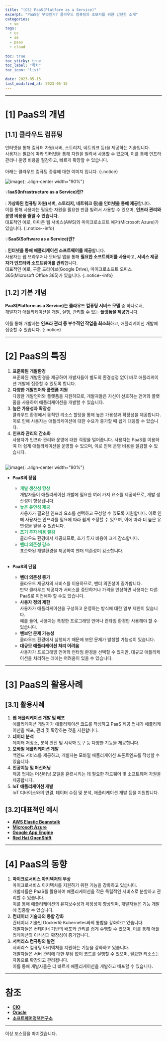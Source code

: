```yaml
---
title: "[CS] PaaS(Platform as a Service)"
excerpt: "PaaS란 무엇인가? 클라우드 컴퓨팅의 초보자를 위한 간단한 소개"
categories:
  - se
tags:
  - cs
  - se
  - paas
  - cloud
  
toc: true
toc_sticky: true
toc_label: "목차"
toc_icon: "list"

date: 2023-05-15
last_modified_at: 2023-05-15
---
```


- - - - - - - - - - - - - - - - - - - - - - - - - - - - - - - - - - - - - - - - - - - - - - - - - - - - - - - - - - - - 
# [1] PaaS의 개념

## [1.1] 클라우드 컴퓨팅

인터넷을 통해 컴퓨터 자원(서버, 스토리지, 네트워크 등)을 제공하는 기술입니다.<br>
사용자는 필요에 따라 인터넷을 통해 자원을 빌려서 사용할 수 있으며, 이를 통해 인프라 관리나 운영 비용을 절감하고, 빠르게 확장할 수 있습니다.<br><br>
아래는 클라우드 컴퓨팅 종류에 대한 이미지 입니다.
{:.notice}

![image](https://github.com/kunheelib/kunheelib.github.io/assets/131929869/fd5a792a-a32e-4fbc-810e-e1cfcc65e89c){: .align-center width="90%"}

💡**IaaS(Infrastructure as a Service)란?**<br><br>
 : **가상화된 컴퓨팅 자원(서버, 스토리지, 네트워크 등)을 인터넷을 통해 제공**합니다.<br>
    이를 통해 사용자는 필요한 자원을 필요한 만큼 빌려서 사용할 수 있으며, **인프라 관리와 운영 비용을 줄일 수 있습니다.**<br>
    대표적인 예로, 아마존 웹 서비스(AWS)와 마이크로소프트 애저(Microsoft Azure)가 있습니다.
{:.notice--info}

💡**SaaS(Software as a Service)란?**<br><br>
 : **인터넷을 통해 애플리케이션 소프트웨어를 제공**합니다.<br>
    사용자는 웹 브라우저나 모바일 앱을 통해 **필요한 소프트웨어를 사용**하고, **서비스 제공자가 인프라와 소프트웨어를 관리**합니다.<br>
    대표적인 예로, 구글 드라이브(Google Drive), 마이크로소프트 오피스 365(Microsoft Office 365)가 있습니다.
{:.notice--info}

## [1.2] 기본 개념

**PaaS(Platform as a Service)는 클라우드 컴퓨팅 서비스 모델** 중 하나로서,<br>
개발자가 애플리케이션을 개발, 실행, 관리할 수 있는 **플랫폼을 제공**합니다.<br><br>
이를 통해 개발자는 **인프라 관리 등 부수적인 작업을 최소화**하고, 애플리케이션 개발에 집중할 수 있습니다.
{:.notice}

- - - - - - - - - - - - - - - - - - - - - - - - - - - - - - - - - - - - - - - - - - - - - - - - - - - - - - - - - - - - 
# [2] PaaS의 특징

1. **표준화된 개발환경**<br>
    표준화된 개발환경을 제공하여 개발자들이 별도의 환경설정 없이 바로 애플리케이션 개발에 집중할 수 있도록 합니다.
2. **다양한 개발언어와 플랫폼 지원**<br>
    다양한 개발언어와 플랫폼을 지원하므로, 개발자들은 자신이 선호하는 언어와 플랫폼을 사용하여 애플리케이션을 개발할 수 있습니다.
3. **높은 가용성과 확장성**<br>
    클라우드 환경에서 동적인 리소스 할당을 통해 높은 가용성과 확장성을 제공합니다. 이로 인해 사용자는 애플리케이션에 대한 수요가 증가할 때 쉽게 대응할 수 있습니다.
4. **인프라 관리의 간소화**<br>
    사용자가 인프라 관리와 운영에 대한 걱정을 덜어줍니다. 사용자는 PaaS를 이용하여 더 쉽게 애플리케이션을 운영할 수 있으며, 이로 인해 운영 비용을 절감할 수 있습니다.
<br><br>

![image](https://github.com/kunheelib/kunheelib.github.io/assets/131929869/0fd899b5-f820-4332-91c1-d2a6d0bc5189){: .align-center width="90%"}

- **PaaS의 장점**
    - **<span style="color:#2cae67">개발 생산성 향상</span>**<br>
        개발자들이 애플리케이션 개발에 필요한 여러 가지 요소를 제공하므로, 개발 생산성이 향상됩니다.
    - **<span style="color:#2cae67">높은 유연성 제공</span>**<br>
        사용자가 필요한 인프라 요소를 선택하고 구성할 수 있도록 지원합니다. 이로 인해 사용자는 인프라를 필요에 따라 쉽게 조정할 수 있으며, 이에 따라 더 높은 유연성을 얻을 수 있습니다.
    - **<span style="color:#2cae67">초기 투자 비용 절감</span>**<br>
        클라우드 환경에서 제공되므로, 초기 투자 비용이 크게 감소합니다.
    - **<span style="color:#2cae67">벤더 의존성 감소</span>**<br>
        표준화된 개발환경을 제공하여 벤더 의존성이 감소합니다.
<br><br>

- **PaaS의 단점**
    - **벤더 의존성 증가**<br>
        클라우드 제공자의 서비스를 이용하므로, 벤더 의존성이 증가합니다.<br>
        만약 클라우드 제공자가 서비스를 중단하거나 가격을 인상하면 사용자는 다른 PaaS로 이전해야 할 수도 있습니다.
    - **사용자 정의 제한**<br>
        사용자가 애플리케이션을 구성하고 운영하는 방식에 대한 일부 제한이 있습니다.<br>
        예를 들어, 사용자는 특정한 프로그래밍 언어나 런타임 환경만 사용해야 할 수 있습니다.
    - **벤보안 문제 가능성**<br>
        클라우드 환경에서 실행되기 때문에 보안 문제가 발생할 가능성이 있습니다. 
    - **대규모 애플리케이션 처리 어려움**<br>
        사용자가 프로그래밍 언어와 런타임 환경을 선택할 수 있지만, 대규모 애플리케이션을 처리하는 데에는 어려움이 있을 수 있습니다. 

- - - - - - - - - - - - - - - - - - - - - - - - - - - - - - - - - - - - - - - - - - - - - - - - - - - - - - - - - - - - 
# [3] PaaS의 활용사례

## [3.1] 활용사례

1. **웹 애플리케이션 개발 및 배포**<br>
    애플리케이션 개발자가 애플리케이션 코드를 작성하고 PaaS 제공 업체가 애플리케이션을 배포, 관리 및 확장하는 것을 지원합니다.
2. **데이터 분석**<br>
    데이터 저장소, 분석 엔진 및 시각화 도구 등 다양한 기능을 제공합니다.
3. **모바일 애플리케이션 개발**<br>
    백엔드 서비스를 제공하고, 개발자는 모바일 애플리케이션 프론트엔드를 작성할 수 있습니다.
4. **인공지능 및 머신러닝**<br>
    제공 업체는 머신러닝 모델을 훈련시키는 데 필요한 하드웨어 및 소프트웨어 자원을 제공합니다.
5. **IoT 애플리케이션 개발**<br>
    IoT 디바이스와의 연결, 데이터 수집 및 분석, 애플리케이션 개발 등을 지원합니다.

## [3.2]대표적인 예시

- [**AWS Elastic Beanstalk**](https://docs.aws.amazon.com/ko_kr/elasticbeanstalk/latest/dg/Welcome.html)
- [**Microsoft Azure**](https://azure.microsoft.com/ko-kr/resources/cloud-computing-dictionary/what-is-azure/)
- [**Google App Engine**](https://cloud.google.com/appengine?hl=ko)
- [**Red Hat OpenShift**](https://www.redhat.com/ko/technologies/cloud-computing/openshift)

- - - - - - - - - - - - - - - - - - - - - - - - - - - - - - - - - - - - - - - - - - - - - - - - - - - - - - - - - - - - 
# [4] PaaS의 동향

1. **마이크로서비스 아키텍처의 부상**<br>
    마이크로서비스 아키텍처를 지원하기 위한 기능을 강화하고 있습니다.<br>
    개발자들은 PaaS를 활용하여 애플리케이션을 작은 독립적인 서비스로 분할하고 관리할 수 있습니다.<br>
    이를 통해 애플리케이션의 유지보수성과 확장성이 향상되며, 개발자들은 기능 개발에 집중할 수 있습니다.
2. **컨테이너 기술과의 통합 강화**<br>
    컨테이너 기술인 Docker와 Kubernetes와의 통합을 강화하고 있습니다.<br>
    개발자들은 컨테이너 기반의 배포와 관리를 쉽게 수행할 수 있으며, 이를 통해 애플리케이션의 이식성과 확장성이 증가합니다.
3. **서버리스 컴퓨팅의 발전**<br>
    서버리스 컴퓨팅 아키텍처를 지원하는 기능을 강화하고 있습니다.<br>
    개발자들은 서버 관리에 대한 부담 없이 코드를 실행할 수 있으며, 필요한 리소스는 자동으로 확장되고 관리됩니다.<br>
    이를 통해 개발자들은 더 빠르게 애플리케이션을 개발하고 배포할 수 있습니다.

- - - - - - - - - - - - - - - - - - - - - - - - - - - - - - - - - - - - - - - - - - - - - - - - - - - - - - - - - - - - 
# 참조

- [**CIO**](https://www.ciokorea.com/news/126897)
- [**Oracle**](https://www.oracle.com/kr/cloud/what-is-paas/)
- [**소프트웨어정책연구소**](https://spri.kr/posts/view/16373?code=&study_type=&board_type=)

- - - - - - - - - - - - - - - - - - - - - - - - - - - - - - - - - - - - - - - - - - - - - - - - - - - - - - - - - - - - 
이상 포스팅을 마치겠습니다.